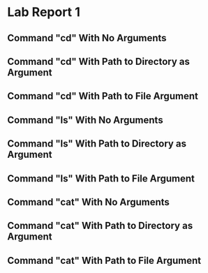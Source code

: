 # Lab Report 1

## Command "cd" With No Arguments

## Command "cd" With Path to Directory as Argument

## Command "cd" With Path to File Argument

## Command "ls" With No Arguments

## Command "ls" With Path to Directory as Argument

## Command "ls" With Path to File Argument

## Command "cat" With No Arguments

## Command "cat" With Path to Directory as Argument

## Command "cat" With Path to File Argument
